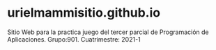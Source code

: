 # urielmammisitio.github.io
Sitio Web para la practica juego del tercer parcial de Programación de Aplicaciones. Grupo:901. Cuatrimestre: 2021-1
